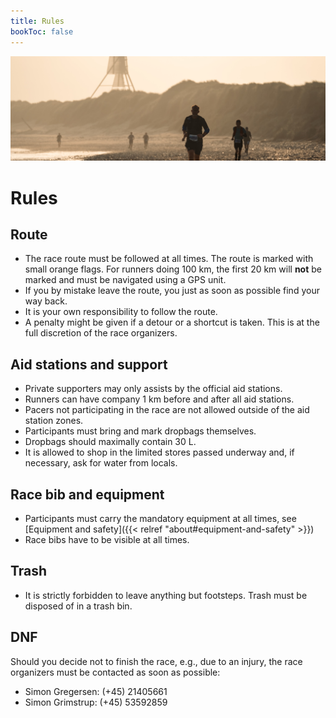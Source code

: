 ```yaml
---
title: Rules
bookToc: false
---
```


![banner](/images/banner6.jpg)

# Rules

## Route

- The race route must be followed at all times. The route is marked with small orange flags.  For
  runners doing 100 km, the first 20 km will **not** be marked and must be navigated using a GPS
  unit.
- If you by mistake leave the route, you just as soon as possible find your way back.
- It is your own responsibility to follow the route. 
- A penalty might be given if a detour or a shortcut is taken. This is at the full discretion of the race organizers.

## Aid stations and support

- Private supporters may only assists by the official aid stations.
- Runners can have company 1 km before and after all aid stations.
- Pacers not participating in the race are not allowed outside of the aid station zones.
- Participants must bring and mark dropbags themselves.
- Dropbags should maximally contain 30 L.
- It is allowed to shop in the limited stores passed underway and, if necessary, ask for water from locals.

## Race bib and equipment
- Participants must carry the mandatory equipment at all times, see [Equipment and safety]({{<
  relref "about#equipment-and-safety" >}})
- Race bibs have to be visible at all times.

## Trash

- It is strictly forbidden to leave anything but footsteps. Trash must be disposed of in a trash bin.

## DNF

Should you decide not to finish the race, e.g., due to an injury, the race organizers must be
contacted as soon as possible:

- Simon Gregersen: (+45) 21405661
- Simon Grimstrup: (+45) 53592859
